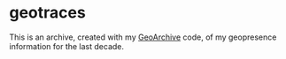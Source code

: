 # geotraces

This is an archive, created with my [GeoArchive](https://github.com/reinvented/geoarchive) code, of my geopresence information for the last decade.